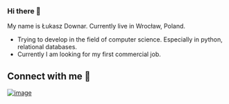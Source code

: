 ### Hi there 👋
My name is Łukasz Downar. Currently live in Wrocław, Poland.
- Trying to develop in the field of computer science. Especially in python, relational databases.
- Currently I am looking for my first commercial job.
## Connect with me 🔗
[![image](https://user-images.githubusercontent.com/44844566/198267589-d956a25d-f250-4347-b5ea-570333f29387.png)](https://linkedin.com/in/lukasz-downar)
<!--
**Downar94/Downar94** is a ✨ _special_ ✨ repository because its `README.md` (this file) appears on your GitHub profile.

Here are some ideas to get you started:

- 🔭 I’m currently working on ...
- 🌱 I’m currently learning ...
- 👯 I’m looking to collaborate on ...
- 🤔 I’m looking for help with ...
- 💬 Ask me about ...
- 📫 How to reach me: ...
- 😄 Pronouns: ...
- ⚡ Fun fact: ...
-->
